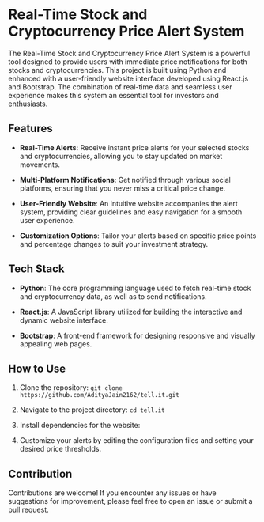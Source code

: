 # Real-Time Stock and Cryptocurrency Price Alert System

The Real-Time Stock and Cryptocurrency Price Alert System is a powerful tool designed to provide users with immediate price notifications for both stocks and cryptocurrencies. This project is built using Python and enhanced with a user-friendly website interface developed using React.js and Bootstrap. The combination of real-time data and seamless user experience makes this system an essential tool for investors and enthusiasts.

## Features

- **Real-Time Alerts**: Receive instant price alerts for your selected stocks and cryptocurrencies, allowing you to stay updated on market movements.

- **Multi-Platform Notifications**: Get notified through various social platforms, ensuring that you never miss a critical price change.

- **User-Friendly Website**: An intuitive website accompanies the alert system, providing clear guidelines and easy navigation for a smooth user experience.

- **Customization Options**: Tailor your alerts based on specific price points and percentage changes to suit your investment strategy.

## Tech Stack

- **Python**: The core programming language used to fetch real-time stock and cryptocurrency data, as well as to send notifications.

- **React.js**: A JavaScript library utilized for building the interactive and dynamic website interface.

- **Bootstrap**: A front-end framework for designing responsive and visually appealing web pages.

## How to Use

1. Clone the repository: `git clone https://github.com/AdityaJain2162/tell.it.git`

2. Navigate to the project directory: `cd tell.it`

3. Install dependencies for the website:


6. Customize your alerts by editing the configuration files and setting your desired price thresholds.

## Contribution

Contributions are welcome! If you encounter any issues or have suggestions for improvement, please feel free to open an issue or submit a pull request.

